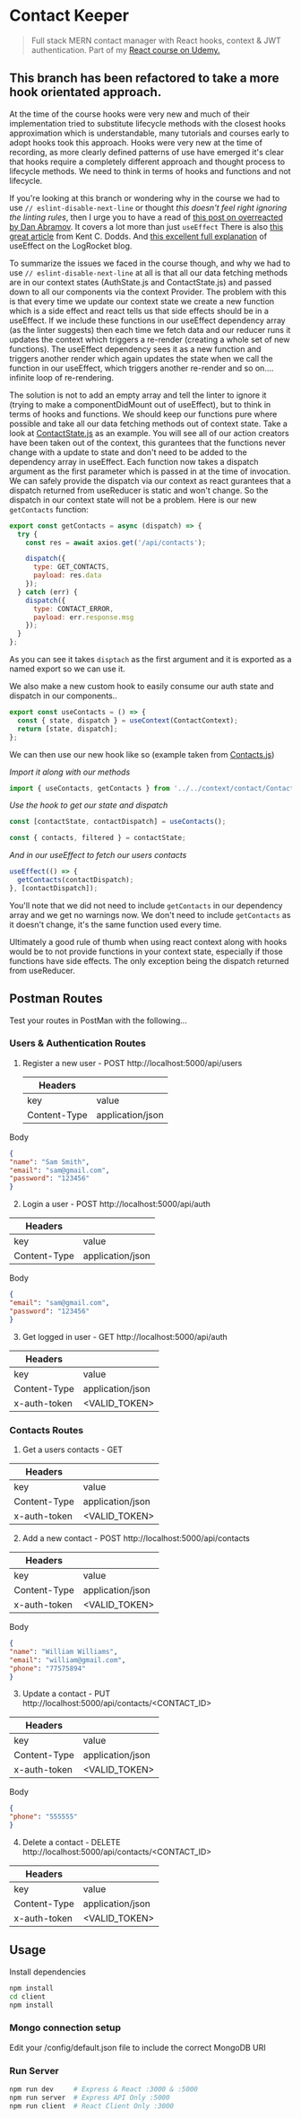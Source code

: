 # Contact Keeper

> Full stack MERN contact manager with React hooks, context & JWT authentication. Part of my [React course on Udemy.](https://www.udemy.com/share/101XdqAkUadVtQTH4=/)

## This branch has been refactored to take a more hook orientated approach.

At the time of the course hooks were very new and much of their implementation tried to substitute lifecycle methods with the closest hooks approximation which is understandable, many tutorials and courses early to adopt hooks took this approach. Hooks were very new at the time of recording, as more clearly defined patterns of use have emerged it's clear that hooks require a completely different approach and thought process to lifecycle methods. We need to think in terms of hooks and functions and not lifecycle.

If you're looking at this branch or wondering why in the course we had to use `// eslint-disable-next-line` or thought _this doesn't feel right ignoring the linting rules_, then I urge you to have a read of [this post on overreacted by Dan Abramov](https://overreacted.io/a-complete-guide-to-useeffect/). It covers a lot more than just `useEffect`
There is also [this great article](https://epicreact.dev/myths-about-useeffect/) from Kent C. Dodds.
And [this excellent full explanation](https://blog.logrocket.com/guide-to-react-useeffect-hook/) of useEffect on the LogRocket blog.

To summarize the issues we faced in the course though, and why we had to use `// eslint-disable-next-line` at all is that all our data fetching methods are in our context states (AuthState.js and ContactState.js) and passed down to all our components via the context Provider. The problem with this is that every time we update our context state we create a new function which is a side effect and react tells us that side effects should be in a useEffect. If we include these functions in our useEffect dependency array (as the linter suggests) then each time we fetch data and our reducer runs it updates the context which triggers a re-render (creating a whole set of new functions). The useEffect dependency sees it as a new function and triggers another render which again updates the state when we call the function in our useEffect, which triggers another re-render and so on.... infinite loop of re-rendering.

The solution is not to add an empty array and tell the linter to ignore it (trying to make a componentDidMount out of useEffect), but to think in terms of hooks and functions.
We should keep our functions pure where possible and take all our data fetching methods out of context state.
Take a look at [ContactState.js](https://github.com/bradtraversy/contact-keeper/blob/hookfix/client/src/context/contact/ContactState.js) as an example.
You will see all of our action creators have been taken out of the context, this gurantees that the functions never change with a update to state and don't need to be added to the dependency array in useEffect.
Each function now takes a dispatch argument as the first parameter which is passed in at the time of invocation. We can safely provide the dispatch via our context as react gurantees that a dispatch returned from useReducer is static and won't change. So the dispatch in our context state will not be a problem.
Here is our new `getContacts` function:

```js
export const getContacts = async (dispatch) => {
  try {
    const res = await axios.get('/api/contacts');

    dispatch({
      type: GET_CONTACTS,
      payload: res.data
    });
  } catch (err) {
    dispatch({
      type: CONTACT_ERROR,
      payload: err.response.msg
    });
  }
};
```

As you can see it takes `disptach` as the first argument and it is exported as a named export so we can use it.

We also make a new custom hook to easily consume our auth state and dispatch in our components..

```js
export const useContacts = () => {
  const { state, dispatch } = useContext(ContactContext);
  return [state, dispatch];
};
```

We can then use our new hook like so (example taken from [Contacts.js](https://github.com/bradtraversy/contact-keeper/blob/hookfix/client/src/components/auth/Login.js))

_Import it along with our methods_

```js
import { useContacts, getContacts } from '../../context/contact/ContactState';
```

_Use the hook to get our state and dispatch_

```js
const [contactState, contactDispatch] = useContacts();

const { contacts, filtered } = contactState;
```

_And in our useEffect to fetch our users contacts_

```js
useEffect(() => {
  getContacts(contactDispatch);
}, [contactDispatch]);
```

You'll note that we did not need to include `getContacts` in our dependency array and we get no warnings now. We don't need to include `getContacts` as it doesn't change, it's the same function used every time.

Ultimately a good rule of thumb when using react context along with hooks would be to not provide functions in your context state, especially if those functions have side effects. The only exception being the dispatch returned from useReducer.

## Postman Routes

Test your routes in PostMan with the following...

### Users & Authentication Routes

1. Register a new user - POST http://localhost:5000/api/users

   | Headers      |                  |
   | ------------ | ---------------- |
   | key          | value            |
   | Content-Type | application/json |

Body

```JSON
{
"name": "Sam Smith",
"email": "sam@gmail.com",
"password": "123456"
}
```

2. Login a user - POST http://localhost:5000/api/auth

| Headers      |                  |
| ------------ | ---------------- |
| key          | value            |
| Content-Type | application/json |

Body

```JSON
{
"email": "sam@gmail.com",
"password": "123456"
}
```

3. Get logged in user - GET http://localhost:5000/api/auth

| Headers      |                  |
| ------------ | ---------------- |
| key          | value            |
| Content-Type | application/json |
| x-auth-token | <VALID_TOKEN>    |

### Contacts Routes

1. Get a users contacts - GET

| Headers      |                  |
| ------------ | ---------------- |
| key          | value            |
| Content-Type | application/json |
| x-auth-token | <VALID_TOKEN>    |

2. Add a new contact - POST http://localhost:5000/api/contacts

| Headers      |                  |
| ------------ | ---------------- |
| key          | value            |
| Content-Type | application/json |
| x-auth-token | <VALID_TOKEN>    |

Body

```JSON
{
"name": "William Williams",
"email": "william@gmail.com",
"phone": "77575894"
}
```

3. Update a contact - PUT http://localhost:5000/api/contacts/<CONTACT_ID>

| Headers      |                  |
| ------------ | ---------------- |
| key          | value            |
| Content-Type | application/json |
| x-auth-token | <VALID_TOKEN>    |

Body

```JSON
{
"phone": "555555"
}
```

4. Delete a contact - DELETE http://localhost:5000/api/contacts/<CONTACT_ID>

| Headers      |                  |
| ------------ | ---------------- |
| key          | value            |
| Content-Type | application/json |
| x-auth-token | <VALID_TOKEN>    |

## Usage

Install dependencies

```bash
npm install
cd client
npm install
```

### Mongo connection setup

Edit your /config/default.json file to include the correct MongoDB URI

### Run Server

```bash
npm run dev     # Express & React :3000 & :5000
npm run server  # Express API Only :5000
npm run client  # React Client Only :3000
```
